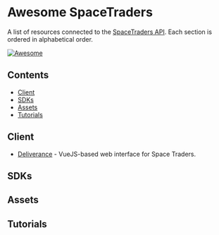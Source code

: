# Awesome SpaceTraders

A list of resources connected to the [SpaceTraders API](https://spacetraders.io/). Each section is ordered in alphabetical order.

[![Awesome](https://awesome.re/badge-flat.svg)](https://awesome.re)

## Contents

- [Client](#client)
- [SDKs](#sdks)
- [Assets](#assets)
- [Tutorials](#tutorials)

## Client

* [Deliverance](https://github.com/Stumblinbear/Deliverance) - VueJS-based web interface for Space Traders.

## SDKs

## Assets

## Tutorials
